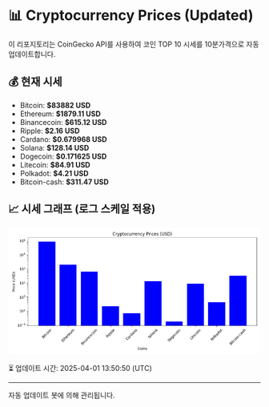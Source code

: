 
# 📊 Cryptocurrency Prices (Updated)

이 리포지토리는 CoinGecko API를 사용하여 코인 TOP 10 시세를 10분가격으로 자동 업데이트합니다.

## 💰 현재 시세
- Bitcoin: **$83882 USD**
- Ethereum: **$1879.11 USD**
- Binancecoin: **$615.12 USD**
- Ripple: **$2.16 USD**
- Cardano: **$0.679968 USD**
- Solana: **$128.14 USD**
- Dogecoin: **$0.171625 USD**
- Litecoin: **$84.91 USD**
- Polkadot: **$4.21 USD**
- Bitcoin-cash: **$311.47 USD**

## 📈 시세 그래프 (로그 스케일 적용)
![Crypto Prices](crypto_prices.png)

⏳ 업데이트 시간: 2025-04-01 13:50:50 (UTC)

---
자동 업데이트 봇에 의해 관리됩니다.
